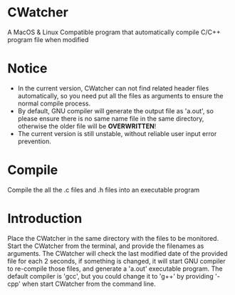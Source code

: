 # CWatcher
A MacOS &amp; Linux Compatible program that automatically compile C/C++ program file when modified

# Notice
- In the current version, CWatcher can not find related header files automatically, so you need put all the files as arguments to ensure the normal compile process. 
- By default, GNU compiler will generate the output file as 'a.out', so please ensure there is no same name file in the same directory, otherwise the older file will be <strong>OVERWRITTEN</strong>!
- The current version is still unstable, without reliable user input error prevention.

# Compile
Compile the all the .c files and .h files into an executable program

# Introduction
Place the CWatcher in the same directory with the files to be monitored. 
Start the CWatcher from the terminal, and provide the filenames as arguments. The CWatcher will check the last modified date of the provided file for each 2 seconds, if something is changed, it will start GNU compiler to re-compile those files, and generate a 'a.out' executable program. The default compiler is 'gcc', but you could change it to 'g++' by providing '-cpp' when start CWatcher from the command line.
